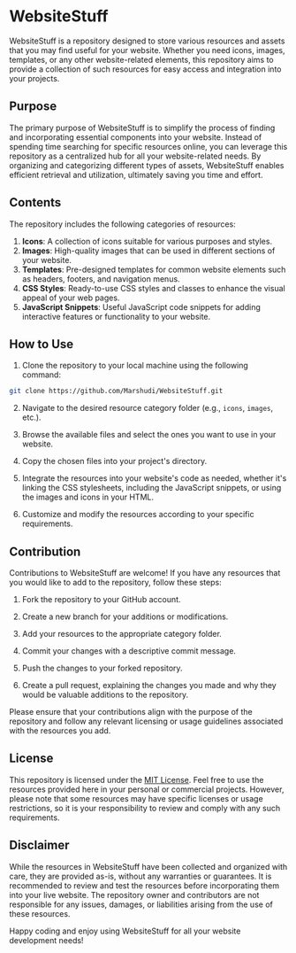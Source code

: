 # WebsiteStuff
 
WebsiteStuff is a repository designed to store various resources and assets that you may find useful for your website. Whether you need icons, images, templates, or any other website-related elements, this repository aims to provide a collection of such resources for easy access and integration into your projects.

## Purpose
   
The primary purpose of WebsiteStuff is to simplify the process of finding and incorporating essential components into your website. Instead of spending time searching for specific resources online, you can leverage this repository as a centralized hub for all your website-related needs. By organizing and categorizing different types of assets, WebsiteStuff enables efficient retrieval and utilization, ultimately saving you time and effort.

## Contents

The repository includes the following categories of resources:

1. **Icons**: A collection of icons suitable for various purposes and styles.
2. **Images**: High-quality images that can be used in different sections of your website.
3. **Templates**: Pre-designed templates for common website elements such as headers, footers, and navigation menus.
4. **CSS Styles**: Ready-to-use CSS styles and classes to enhance the visual appeal of your web pages.
5. **JavaScript Snippets**: Useful JavaScript code snippets for adding interactive features or functionality to your website.

## How to Use

1. Clone the repository to your local machine using the following command:
```bash
git clone https://github.com/Marshudi/WebsiteStuff.git
```

2. Navigate to the desired resource category folder (e.g., `icons`, `images`, etc.).

3. Browse the available files and select the ones you want to use in your website.

4. Copy the chosen files into your project's directory.

5. Integrate the resources into your website's code as needed, whether it's linking the CSS stylesheets, including the JavaScript snippets, or using the images and icons in your HTML.

6. Customize and modify the resources according to your specific requirements.

## Contribution

Contributions to WebsiteStuff are welcome! If you have any resources that you would like to add to the repository, follow these steps:

1. Fork the repository to your GitHub account.

2. Create a new branch for your additions or modifications.

3. Add your resources to the appropriate category folder.

4. Commit your changes with a descriptive commit message.

5. Push the changes to your forked repository.

6. Create a pull request, explaining the changes you made and why they would be valuable additions to the repository.

Please ensure that your contributions align with the purpose of the repository and follow any relevant licensing or usage guidelines associated with the resources you add.

## License

This repository is licensed under the [MIT License](LICENSE). Feel free to use the resources provided here in your personal or commercial projects. However, please note that some resources may have specific licenses or usage restrictions, so it is your responsibility to review and comply with any such requirements.

## Disclaimer

While the resources in WebsiteStuff have been collected and organized with care, they are provided as-is, without any warranties or guarantees. It is recommended to review and test the resources before incorporating them into your live website. The repository owner and contributors are not responsible for any issues, damages, or liabilities arising from the use of these resources.

Happy coding and enjoy using WebsiteStuff for all your website development needs!
